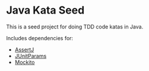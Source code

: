 Java Kata Seed
==============

This is a seed project for doing TDD code katas in Java.

Includes dependencies for:
- [AssertJ](http://joel-costigliola.github.io/assertj/)
- [JUnitParams](https://github.com/Pragmatists/JUnitParams)
- [Mockito](https://site.mockito.org/)
